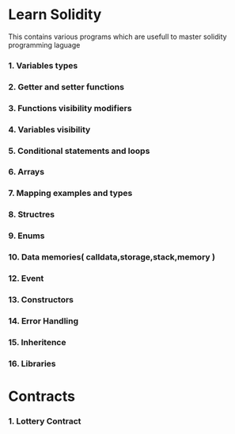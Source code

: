 # Learn Solidity
This contains various programs which are usefull to master solidity programming laguage 
### 1. Variables types
### 2. Getter and setter functions
### 3. Functions visibility modifiers
### 4. Variables visibility
### 5. Conditional statements and loops
### 6. Arrays
### 7. Mapping examples and types
### 8. Structres
### 9. Enums
### 10. Data memories( calldata,storage,stack,memory )
### 12. Event
### 13. Constructors
### 14. Error Handling
### 15. Inheritence
### 16. Libraries
# Contracts
### 1. Lottery Contract

